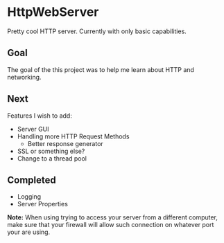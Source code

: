 # HttpWebServer

Pretty cool HTTP server. Currently with only basic capabilities.

## Goal
The goal of the this project was to help me learn about HTTP and networking.

## Next
Features I wish to add:
- Server GUI
- Handling more HTTP Request Methods
    - Better response generator
- SSL or something else? 
- Change to a thread pool

## Completed
- Logging
- Server Properties 


**Note:** When using trying to access your server from a different computer,
make sure that your firewall will allow such connection on whatever port your are using.


